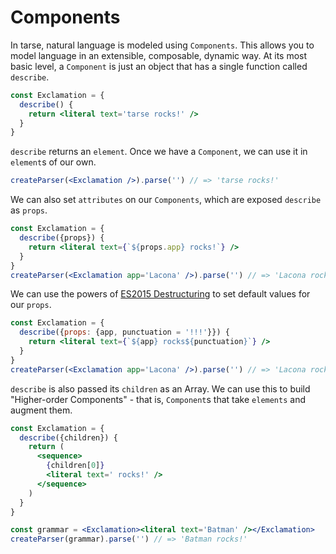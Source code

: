 # Components

In tarse, natural language is modeled using `Components`. This allows
you to model language in an extensible, composable, dynamic way. At its most
basic level, a `Component` is just an object that has a single function
called `describe`.

```jsx
const Exclamation = {
  describe() {
    return <literal text='tarse rocks!' />
  }
}
```

`describe` returns an `element`. Once we have a `Component`, we can use it
in `element`s of our own.

```jsx
createParser(<Exclamation />).parse('') // => 'tarse rocks!'
```

We can also set `attributes` on our `Components`, which are exposed
`describe` as `props`.

```jsx
const Exclamation = {
  describe({props}) {
    return <literal text={`${props.app} rocks!`} />
  }
}
createParser(<Exclamation app='Lacona' />).parse('') // => 'Lacona rocks!'
```

We can use the powers of
[ES2015 Destructuring](http://www.2ality.com/2015/01/es6-destructuring.html)
to set default values for our `props`.

```jsx
const Exclamation = {
  describe({props: {app, punctuation = '!!!'}}) {
    return <literal text={`${app} rocks${punctuation}`} />
  }
}
createParser(<Exclamation app='Lacona' />).parse('') // => 'Lacona rocks!!!'
```

`describe` is also passed its `children` as an Array. We can use this
to build "Higher-order Components" - that is, `Component`s that take
`elements` and augment them.

```jsx
const Exclamation = {
  describe({children}) {
    return (
      <sequence>
        {children[0]}
        <literal text=' rocks!' />
      </sequence>
    )
  }
}

const grammar = <Exclamation><literal text='Batman' /></Exclamation>
createParser(grammar).parse('') // => 'Batman rocks!'
```